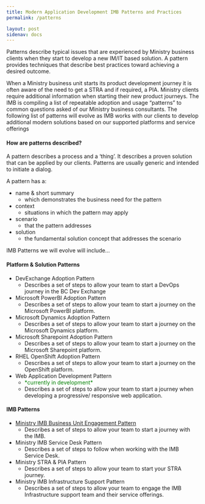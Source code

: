 ```yaml
---
title: Modern Application Development IMB Patterns and Practices
permalink: /patterns

layout: post
sidenav: docs
---
```

Patterns describe typical issues that are experienced by Ministry business clients when they start to develop a new IM/IT based solution.  A pattern provides techniques that describe best practices toward achieving a desired outcome. 

When a Ministry business unit starts its product development journey it is often aware of the need to get a STRA and if required, a PIA. Ministry clients require additional information when starting their new product journeys. The IMB is compiling a list of repeatable adoption and usage “patterns” to common questions asked of our Ministry business consultants.  The following list of patterns will evolve as IMB works with our clients to develop additional modern solutions based on our supported platforms and service offerings

#### How are patterns described?
A pattern describes a process and a ‘thing’. It describes a proven solution that can be applied by our clients. Patterns are usually generic and intended to initiate a dialog. 

A pattern has a:
- name & short summary
    - which demonstrates the business need for the pattern
- context
    - situations in which the pattern may apply
- scenario
    - that the pattern addresses
- solution
    - the fundamental solution concept that addresses the scenario

IMB Patterns we will evolve will include...

#### Platform & Solution Patterns
- DevExchange Adoption Pattern
    - Describes a set of steps to allow your team to start a DevOps journey in the BC Dev Exchange
- Microsoft PowerBI  Adoption Pattern
    - Describes a set of steps to allow your team to start a journey on the Microsoft PowerBI platform.
- Microsoft Dynamics Adoption Pattern
    - Describes a set of steps to allow your team to start a journey on the Microsoft Dynamics platform.
- Microsoft Sharepoint Adoption Pattern
    - Describes a set of steps to allow your team to start a journey on the Microsoft Sharepoint platform.
- RHEL OpenShift Adoption Pattern
    - Describes a set of steps to allow your team to start a journey on the OpenShift platform.
- Web Application Development Pattern 
    - <span style="color: green">\*currently in development\*</span>
    - Describes a set of steps to allow your team to start a journey when developing a progressive/ responsive web application.

#### IMB Patterns
- [Ministry IMB Business Unit Engagement Pattern](/CITZ-IMB-playbook/ministry-imb-business-unit-engagement)
    - Describes a set of steps to allow your team to start a journey with the IMB.
- Ministry IMB Service Desk Pattern
    - Describes a set of steps to follow when working with the IMB Service Desk.
- Ministry STRA & PIA Pattern
    - Describes a set of steps to allow your team to start your STRA journey.
- Ministry IMB Infrastructure Support Pattern
    - Describes a set of steps to allow your team to engage the IMB Infrastructure support  team and their service offerings.